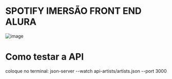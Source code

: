 # SPOTIFY IMERSÃO FRONT END ALURA

![image](https://github.com/user-attachments/assets/2e45682c-be97-43cb-a360-6ea3b1946eb1)


# Como testar a API

 coloque no terminal: json-server --watch api-artists/artists.json --port 3000
